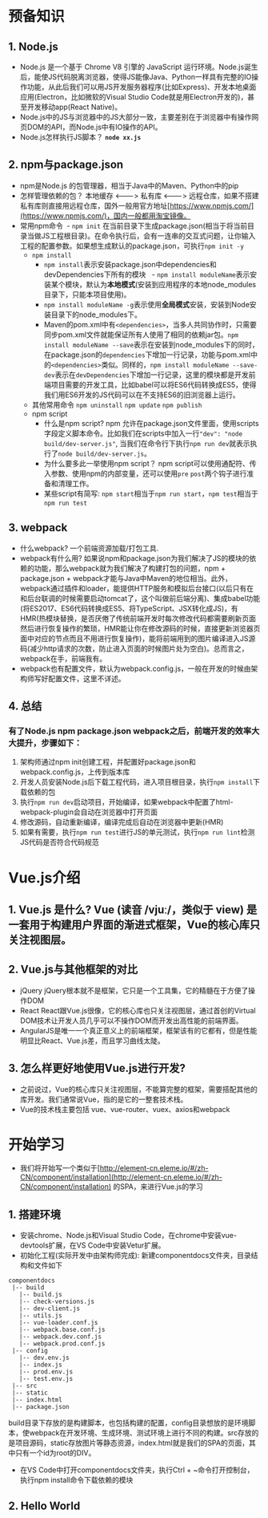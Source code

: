 # 预备知识
## 1. Node.js
- Node.js 是一个基于 Chrome V8 引擎的 JavaScript 运行环境。Node.js诞生后，能使JS代码脱离浏览器，使得JS能像Java、Python一样具有完整的IO操作功能，从此后我们可以用JS开发服务器程序(比如Express)、开发本地桌面应用(Electron，比如微软的Visual Studio Code就是用Electron开发的)，甚至开发移动app(React Native)。
- Node.js中的JS与浏览器中的JS大部分一致，主要差别在于浏览器中有操作网页DOM的API，而Node.js中有IO操作的API。
- Node.js怎样执行JS脚本？ **`node xx.js`**
## 2. npm与package.json
- npm是Node.js 的包管理器，相当于Java中的Maven、Python中的pip
- 怎样管理依赖的包？ 本地缓存 <---> 私有库 <---> 远程仓库，如果不搭建私有库则直接用远程仓库，国外一般用官方地址[https://www.npmjs.com/](https://www.npmjs.com/)，国内一般都用淘宝镜像。
- 常用npm命令
  - `npm init` 在当前目录下生成package.json(相当于将当前目录当做JS工程根目录)。在命令执行后，会有一连串的交互式问题，让你输入工程的配置参数。如果想生成默认的package.json，可执行`npm init -y`
  - `npm install`
    - `npm install`表示安装package.json中dependencies和devDependencies下所有的模块
    - `npm install moduleName`表示安装某个模块，默认为**本地模式**(安装到应用程序的本地node_modules目录下，只能本项目使用)。
    - `npm install moduleName -g`表示使用**全局模式**安装，安装到Node安装目录下的node_modules下。
    - Maven的pom.xml中有`<dependencies>`，当多人共同协作时，只需要同步pom.xml文件就能保证所有人使用了相同的依赖jar包。`npm install moduleName --save`表示在安装到node_modules下的同时，在package.json的`dependencies`下增加一行记录，功能与pom.xml中的`<dependencies>`类似。同样的，`npm install moduleName --save-dev`表示在`devDependencies`下增加一行记录，这里的模块都是开发前端项目需要的开发工具，比如babel可以将ES6代码转换成ES5，使得我们用ES6开发的JS代码可以在不支持ES6的旧浏览器上运行。
  - 其他常用命令 `npm uninstall` `npm update` `npm publish`
  - npm script
    - 什么是npm script? npm 允许在package.json文件里面，使用scripts字段定义脚本命令。比如我们在scripts中加入一行`"dev": "node build/dev-server.js"`, 当我们在命令行下执行`npm run dev`就表示执行了`node build/dev-server.js`。
    - 为什么要多此一举使用npm script？ npm script可以使用通配符、传入参数、使用npm的内部变量，还可以使用`pre` `post`两个钩子进行准备和清理工作。
    - 某些script有简写: `npm start`相当于`npm run start`，`npm test`相当于`npm run test`
## 3. webpack
- 什么webpack? 一个前端资源加载/打包工具.
- webpack有什么用? 如果说npm和package.json为我们解决了JS的模块的依赖的功能，那么webpack就为我们解决了构建打包的问题，npm + package.json + webpack才能与Java中Maven的地位相当。此外，webpack通过插件和loader，能提供HTTP服务和模拟后台接口(以后只有在和后台联调的时候需要启动tomcat了，这个叫做前后端分离)、集成babel功能(将ES2017、ES6代码转换成ES5、将TypeScript、JSX转化成JS)，有HMR(热模块替换，是否厌倦了传统前端开发时每次修改代码都需要刷新页面然后进行恢复操作的繁琐，HMR能让你在修改源码的时候，直接更新浏览器页面中对应的节点而且不用进行恢复操作)，能将前端用到的图片编译进入JS源码(减少http请求的次数，防止进入页面的时候图片处为空白)。总而言之，webpack在手，前端我有。
- webpack也有配置文件，默认为webpack.config.js，一般在开发的时候由架构师写好配置文件，这里不详述。
## 4. 总结
### 有了Node.js npm package.json webpack之后，前端开发的效率大大提升，步骤如下：
1. 架构师通过npm init创建工程，并配置好package.json和webpack.config.js，上传到版本库
2. 开发人员安装Node.js后下载工程代码，进入项目根目录，执行`npm install`下载依赖的包
3. 执行`npm run dev`启动项目，开始编译，如果webpack中配置了html-webpack-plugin会自动在浏览器中打开页面
4. 修改源码，自动重新编译，编译完成后自动在浏览器中更新(HMR)
5. 如果有需要，执行`npm run test`进行JS的单元测试，执行`npm run lint`检测JS代码是否符合代码规范
# Vue.js介绍
## 1. Vue.js 是什么? Vue (读音 /vjuː/，类似于 view) 是一套用于构建用户界面的渐进式框架，Vue的核心库只关注视图层。
## 2. Vue.js与其他框架的对比
- jQuery jQuery根本就不是框架，它只是一个工具集，它的精髓在于方便了操作DOM
- React React跟Vue.js很像，它的核心库也只关注视图层，通过首创的Virtual DOM技术让开发人员几乎可以不操作DOM而开发出高性能的前端界面。
- AngularJS是唯一一个真正意义上的前端框架，框架该有的它都有，但是性能明显比React、Vue.js差，而且学习曲线太陡。
## 3. 怎么样更好地使用Vue.js进行开发?
- 之前说过，Vue的核心库只关注视图层，不能算完整的框架，需要搭配其他的库开发。我们通常说Vue，指的是它的一整套技术栈。
- Vue的技术栈主要包括 vue、vue-router、vuex、axios和webpack
# 开始学习
- 我们将开始写一个类似于[http://element-cn.eleme.io/#/zh-CN/component/installation](http://element-cn.eleme.io/#/zh-CN/component/installation) 的SPA，来进行Vue.js的学习
## 1. 搭建环境
- 安装chrome、Node.js和Visual Studio Code，在chrome中安装vue-devtools扩展，在VS Code中安装Vetur扩展。
- 初始化工程(实际开发中由架构师完成): 新建componentdocs文件夹，目录结构和文件如下
```
componentdocs
 |-- build
   |-- build.js
   |-- check-versions.js
   |-- dev-client.js
   |-- utils.js
   |-- vue-loader.conf.js
   |-- webpack.base.conf.js
   |-- webpack.dev.conf.js
   |-- webpack.prod.conf.js
 |-- config
   |-- dev.env.js
   |-- index.js
   |-- prod.env.js
   |-- test.env.js
 |-- src
 |-- static
 |-- index.html
 |-- package.json
```
build目录下存放的是构建脚本，也包括构建的配置，config目录想放的是环境脚本，使webpack在开发环境、生成环境、测试环境上进行不同的构建。src存放的是项目源码，static存放图片等静态资源，index.html就是我们的SPA的页面，其中只有一个id为root的DIV。
- 在VS Code中打开componentdocs文件夹，执行Ctrl + ~命令打开控制台，执行npm install命令下载依赖的模块
## 2. Hello World
